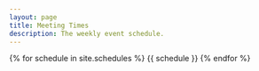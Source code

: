 ```yaml
---
layout: page
title: Meeting Times
description: The weekly event schedule.
---
```


{% for schedule in site.schedules %}
{{ schedule }}
{% endfor %}
